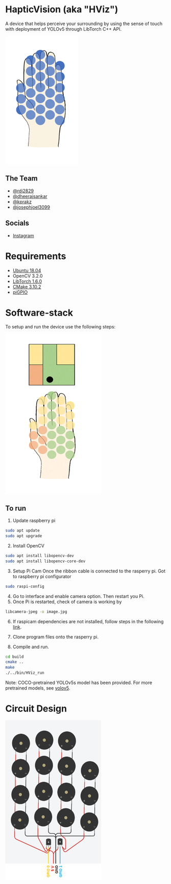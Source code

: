 # HapticVision (aka "HViz")
A device that helps perceive your surrounding by using the sense of touch with deployment of YOLOv5 through LibTorch C++ API.

<img src="https://github.com/Haptic-Vision/haptic_vision/blob/joel_ss/extras/Documentation/pulsating.gif" width="230" height="400">

## The Team
- [@rdj2829](https://github.com/rdj2829)
- [@dheerajsankar](https://github.com/dheerajsankar)
- [@kprakz](https://github.com/kprakz)
- [@josephjoel3099](https://github.com/josephjoel3099)

## Socials
- [Instagram](https://www.instagram.com/hapticvision_/)

# Requirements
- [Ubuntu 18.04](https://www.instructables.com/Install-Ubuntu-18044-LTS-on-Your-Raspberry-Pi-Boar/)
- OpenCV 3.2.0
- [LibTorch 1.6.0](https://download.pytorch.org/libtorch/nightly/cpu/libtorch-shared-with-deps-latest.zip)
- [CMake 3.10.2](https://askubuntu.com/questions/355565/how-do-i-install-the-latest-version-of-cmake-from-the-command-line)
- [piGPIO](https://abyz.me.uk/rpi/pigpio/download.html)

# Software-stack
To setup and run the device use the following steps:

<img src="https://github.com/Haptic-Vision/haptic_vision/blob/joel_ss/extras/Documentation/map%20pulse.gif" width=300 height=500>

## To run
1. Update raspberry pi
```bash
sudo apt update
sudo apt upgrade
```
2. Install OpenCV
```bash
sudo apt install libopencv-dev
sudo apt install libopencv-core-dev
```

3. Setup Pi Cam
Once the ribbon cable is connected to the rasperry pi. Got to raspberry pi configurator
```bash
sudo raspi-config
```
4. Go to interface and enable camera option. Then restart you Pi.
5. Once Pi is restarted, check of camera is working by
```bash
libcamera-jpeg -o image.jpg
```
6. If raspicam dependencies are not installed, follow steps in the following [link](https://github.com/cedricve/raspicam).

7. Clone program files onto the rasperry pi.
8. Compile and run.
```bash
cd build
cmake ..
make
./../bin/HViz_run
```

Note: COCO-pretrained YOLOv5s model has been provided. For more pretrained models, see [yolov5](https://github.com/ultralytics/yolov5).

# Circuit Design

<img src="https://github.com/Haptic-Vision/haptic_vision/blob/joel_ss/extras/Electronics/elec.png" width=300 height=500>

